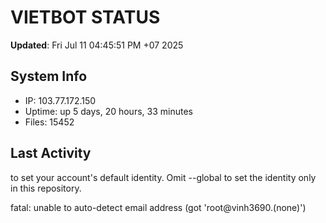 # VIETBOT STATUS
**Updated**: Fri Jul 11 04:45:51 PM +07 2025

## System Info
- IP: 103.77.172.150
- Uptime: up 5 days, 20 hours, 33 minutes
- Files: 15452

## Last Activity

to set your account's default identity.
Omit --global to set the identity only in this repository.

fatal: unable to auto-detect email address (got 'root@vinh3690.(none)')

